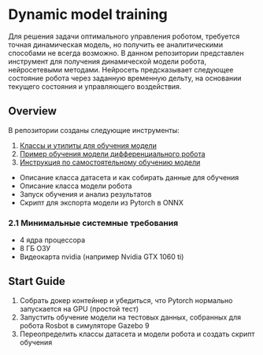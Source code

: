 # Dynamic model training

Для решения задачи оптимального управления роботом, требуется точная динамическая модель, но получить ее аналитическими способами не всегда возможно. В данном репозитории представлен инструмент для получения динамической модели робота, нейросетевыми методами. Нейросеть предсказывает следующее состояние робота через заданную временную дельту, на основании текущего состояния и управляющего воздействия.

## Overview

В репозитории созданы следующие инструменты:
1. [Классы и утилиты для обучения модели](/docs/trainer.md)
2. [Пример обучения модели дифференциального робота](/docs/train_rosbot_model_example.md) 
3. [Инструкция по самостоятельному обучению модели](/docs/train_model.md)
  * Описание класса датасета и как собирать данные для обучения
  * Описание класса модели робота
  * Запуск обучения и анализ результатов
  * Скрипт для экспорта модели из Pytorch в ONNX


### 2.1 Минимальные системные требования
* 4 ядра процессора
* 8 ГБ ОЗУ
* Видеокарта nvidia (например Nvidia GTX 1060 ti)

## Start Guide

1. Собрать докер контейнер и убедиться, что Pytorch нормально запускается на GPU (простой тест)
2. Запустить обучение модели на тестовых данных, собранных для робота Rosbot в симуляторе Gazebo 9
3. Переопределить классы датасета и модели робота и создать скрипт обучения
